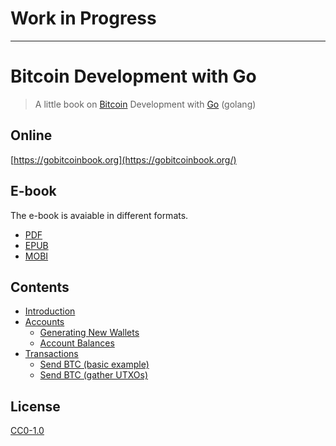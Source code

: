 # Work in Progress

---

# Bitcoin Development with Go

> A little book on [Bitcoin](https://bitcoin.org/) Development with [Go](https://golang.org/) (golang)

## Online

[https://gobitcoinbook.org](https://gobitcoinbook.org/)

## E-book

The e-book is avaiable in different formats.

- [PDF](https://gobitcoinbook.org/bitcoin-development-with-go.pdf)
- [EPUB](https://gobitcoinbook.org/bitcoin-development-with-go.epub)
- [MOBI](https://gobitcoinbook.org/bitcoin-development-with-go.mobi)

## Contents

* [Introduction](en/README.md)
* [Accounts](en/accounts/README.md)
  * [Generating New Wallets](en/wallet-generate/README.md)
  * [Account Balances](en/account-balance/README.md)
* [Transactions](en/transactions/README.md)
  * [Send BTC (basic example)](en/transfer-coin-simple/README.md)
  * [Send BTC (gather UTXOs)](en/transfer-coin/README.md)

## License

[CC0-1.0](./LICENSE.md)

